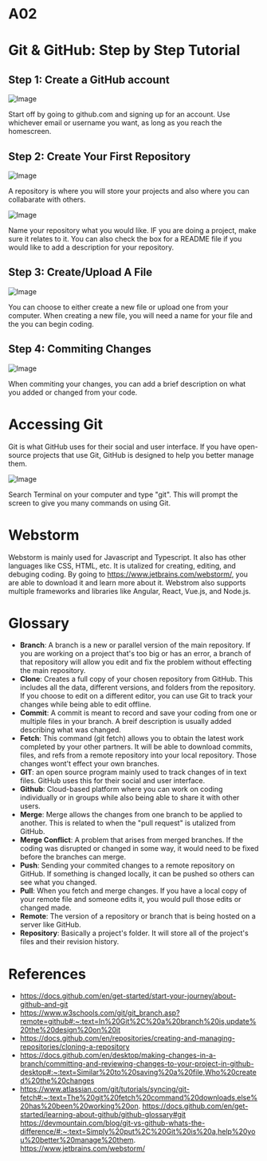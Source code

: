# A02 

# Git & GitHub: Step by Step Tutorial

## Step 1: Create a GitHub account
![Image](My_Photos/GitHubdotcom.png)

Start off by going to github.com and signing up for an account. Use whichever email or username you want, as long as you reach the homescreen.

## Step 2: Create Your First Repository
![Image](My_Photos/homepage-repository.png)

A repository is where you will store your projects and also where you can collabarate with others. 

![Image](My_Photos/create-repository.png)

Name your repository what you would like. IF you are doing a project, make sure it relates to it. You can also check the box for a README file if you would like to add a description for your repository. 

## Step 3: Create/Upload A File
![Image](My_Photos/createfileGitHub.png)

You can choose to either create a new file or upload one from your computer. When creating a new file, you will need a name for your file and the you can begin coding. 

## Step 4: Commiting Changes

![Image](My_Photos/commitchangesGitHub.png)

When commiting your changes, you can add a brief description on what you added or changed from your code.

# Accessing Git
Git is what GitHub uses for their social and user interface. If you have open-source projects that use Git, GitHub is designed to help you better manage them.

![Image](My_Photos/Gitaccesspromt.png)

Search Terminal on your computer and type "git". This will prompt the screen to give you many commands on using Git. 

# Webstorm 

Webstorm is mainly used for Javascript and Typescript. It also has other languages like CSS, HTML, etc. It is utalized for creating, editing, and debuging coding. By going to https://www.jetbrains.com/webstorm/, you are able to download it and learn more about it. Webstrom also supports multiple frameworks and libraries like Angular, React, Vue.js, and Node.js. 


# Glossary

- **Branch**: A branch is a new or parallel version of the main repository. If you are working on a project that's too big or has an error, a branch of that repository will allow you edit and fix the problem without effecting the main repository. 
- **Clone**: Creates a full copy of your chosen repository from GitHub. This includes all the data, different versions, and folders from the repository.  If you choose to edit on a different editor, you can use Git to track your changes while being able to edit offline.
- **Commit**: A commit is meant to record and save your coding from one or multiple files in your branch. A breif description is usually added describing what was changed.
- **Fetch**: This command (git fetch) allows you to obtain the latest work completed by your other partners. It will be able to download commits, files, and refs from a remote repository into your local repository. Those changes wont't effect your own branches. 
- **GIT**: an open source program mainly used to track changes of in text files. GitHub uses this for their social and user interface.
- **Github**: Cloud-based platform where you can work on coding individually or in groups while also being able to share it with other users. 
- **Merge**: Merge allows the changes from one branch to be applied to another. This is related to when the "pull request" is utalized from GitHub.
- **Merge Conflict**: A problem that arises from merged branches. If the coding was disrupted or changed in some way, it would need to be fixed before the branches can merge.
- **Push**: Sending your commited changes to a remote repository on GitHub. If something is changed locally, it can be pushed so others can see what you changed.
- **Pull**: When you fetch and merge changes. If you have a local copy of your remote file and someone edits it, you would pull those edits or changed made.
- **Remote**: The version of a repository or branch that is being hosted on a server like GitHub. 
- **Repository**: Basically a project's folder. It will store all of the project's files and their revision history.

# References

- https://docs.github.com/en/get-started/start-your-journey/about-github-and-git
- https://www.w3schools.com/git/git_branch.asp?remote=github#:~:text=In%20Git%2C%20a%20branch%20is,update%20the%20design%20on%20it
- https://docs.github.com/en/repositories/creating-and-managing-repositories/cloning-a-repository
- https://docs.github.com/en/desktop/making-changes-in-a-branch/committing-and-reviewing-changes-to-your-project-in-github-desktop#:~:text=Similar%20to%20saving%20a%20file,Who%20created%20the%20changes
- https://www.atlassian.com/git/tutorials/syncing/git-fetch#:~:text=The%20git%20fetch%20command%20downloads,else%20has%20been%20working%20on.
https://docs.github.com/en/get-started/learning-about-github/github-glossary#git
https://devmountain.com/blog/git-vs-github-whats-the-difference/#:~:text=Simply%20put%2C%20Git%20is%20a,help%20you%20better%20manage%20them.
https://www.jetbrains.com/webstorm/
